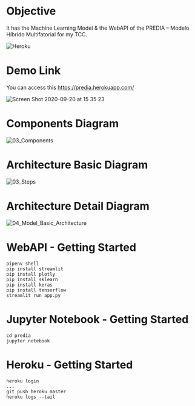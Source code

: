 # Objective

It has the Machine Learning Model & the WebAPI of the PREDIA – Modelo Híbrido Multifatorial for my TCC.

![Heroku](https://pyheroku-badge.herokuapp.com/?app=predia&style=flat>)

# Demo Link

You can access this https://predia.herokuapp.com/

![Screen Shot 2020-09-20 at 15 35 23](https://user-images.githubusercontent.com/8363610/93719111-e969b680-fb56-11ea-9bab-d94f007c9887.png)

# Components Diagram

![03_Components](https://user-images.githubusercontent.com/8363610/93719289-e0c5b000-fb57-11ea-807e-1e223dad1534.png)

# Architecture Basic Diagram

![03_Steps](https://user-images.githubusercontent.com/8363610/94078669-9e5cd700-fdd4-11ea-980e-6afa44c18601.png)

# Architecture Detail Diagram

![04_Model_Basic_Architecture](https://user-images.githubusercontent.com/8363610/94078741-a288f480-fdd4-11ea-8461-41e1830dcc3e.png)


# WebAPI - Getting Started

```
pipenv shell
pip install streamlit
pip install plotly
pip install sklearn
pip install keras
pip install tensorflow
streamlit run app.py
```

# Jupyter Notebook - Getting Started

```
cd predia
jupyter notebook
```

# Heroku - Getting Started

```
heroku login
...
git push heroku master
heroku logs --tail
```
